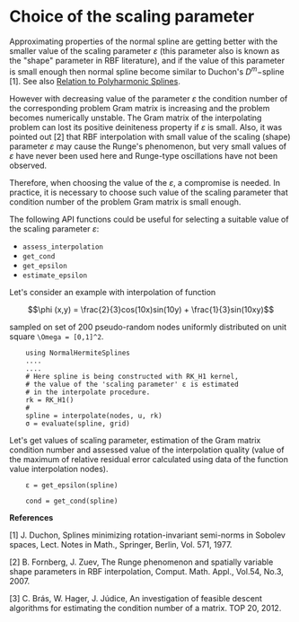 # Choice of the scaling parameter

Approximating properties of the normal spline are getting better with the smaller value of the scaling parameter $\varepsilon$ (this parameter also is known as the "shape" parameter in RBF literature), and if the value of this parameter is small enough then normal spline become similar to Duchon's $D^m -$spline [1]. See also
[Relation to Polyharmonic Splines](https://igorkohan.github.io/NormalHermiteSplines.jl/stable/Relation-to-Polyharmonic-Splines/).

However with decreasing value of the parameter $\varepsilon$ the condition number of the corresponding problem Gram matrix is increasing and the problem becomes numerically unstable. The Gram matrix of the interpolating problem can lost its positive deiniteness property if $\varepsilon$ is small. Also, it was pointed out [2] that RBF interpolation with small value of the scaling (shape) parameter $\varepsilon$ may cause the Runge's phenomenon, but very small values of $\varepsilon$ have never been used here and Runge-type oscillations have not been observed. 

Therefore, when choosing the value of the $\varepsilon$, a compromise is needed. In practice, it is necessary to choose such value of the scaling parameter that condition number of the problem Gram matrix is small enough. 

The following API functions could be useful for selecting a suitable value of the scaling parameter $\varepsilon$:

- ```assess_interpolation```
- ```get_cond```
- ```get_epsilon```
- ```estimate_epsilon```  

Let's consider an example with interpolation of function 

```math
\phi (x,y)  = \frac{2}{3}cos(10x)sin(10y) + \frac{1}{3}sin(10xy)
```
sampled on set of 200 pseudo-random nodes uniformly distributed on unit square ``\Omega = [0,1]^2``.

```
    using NormalHermiteSplines
    ....
    ....
    # Here spline is being constructed with RK_H1 kernel,
    # the value of the 'scaling parameter' ε is estimated
    # in the interpolate procedure.
    rk = RK_H1()
    #
    spline = interpolate(nodes, u, rk)
    σ = evaluate(spline, grid)
```
Let's get values of scaling parameter, estimation of the Gram matrix condition number and assessed value of the interpolation quality (value of the maximum of relative residual error calculated
using data of the function value interpolation nodes).
```
    ε = get_epsilon(spline)
```

```
    cond = get_cond(spline)
```


**References**

[1] J. Duchon, Splines minimizing rotation-invariant semi-norms in Sobolev spaces, Lect. Notes in Math., Springer, Berlin, Vol. 571, 1977.

[2] B. Fornberg, J. Zuev, The Runge phenomenon and spatially variable shape parameters in RBF interpolation,
Comput. Math. Appl., Vol.54, No.3, 2007.

[3] C. Brás, W. Hager, J. Júdice, An investigation of feasible descent algorithms for estimating the condition number of a matrix. TOP 20, 2012.
